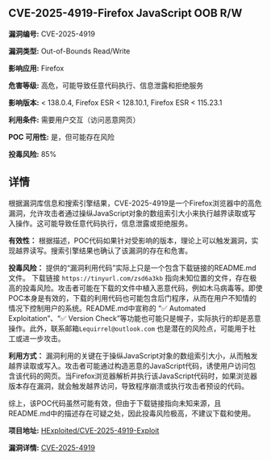 ## CVE-2025-4919-Firefox JavaScript OOB R/W

**漏洞编号:** CVE-2025-4919

**漏洞类型:** Out-of-Bounds Read/Write

**影响应用:** Firefox

**危害等级:** 高危，可能导致任意代码执行、信息泄露和拒绝服务

**影响版本:** < 138.0.4, Firefox ESR < 128.10.1, Firefox ESR < 115.23.1

**利用条件:** 需要用户交互（访问恶意网页）

**POC 可用性:** 是，但可能存在风险

**投毒风险:** 85%

## 详情

根据漏洞库信息和搜索引擎结果，CVE-2025-4919是一个Firefox浏览器中的高危漏洞，允许攻击者通过操纵JavaScript对象的数组索引大小来执行越界读取或写入操作。这可能导致任意代码执行，信息泄露或拒绝服务。

**有效性：**
根据描述，POC代码如果针对受影响的版本，理论上可以触发漏洞，实现越界读写。搜索引擎结果也确认了该漏洞的存在和危害。

**投毒风险：**
提供的“漏洞利用代码”实际上只是一个包含下载链接的README.md文件。 下载链接 `https://tinyurl.com/zsd6a3kb`  指向未知位置的文件，存在极高的投毒风险。攻击者可能在下载的文件中植入恶意代码，例如木马病毒等。即使POC本身是有效的，下载的利用代码也可能包含后门程序，从而在用户不知情的情况下控制用户的系统。README.md中宣称的 “✅ Automated Exploitation”、“✅ Version Check”等功能也可能只是幌子，实际执行的却是恶意操作。此外，联系邮箱`Lequirrel@outlook.com` 也是潜在的风险点，可能用于社工或进一步攻击。

**利用方式：**
漏洞利用的关键在于操纵JavaScript对象的数组索引大小，从而触发越界读取或写入。攻击者可能通过构造恶意的JavaScript代码，诱使用户访问包含该代码的网页。当Firefox浏览器解析并执行该JavaScript代码时，如果浏览器版本存在漏洞，就会触发越界访问，导致程序崩溃或执行攻击者预设的代码。

综上，该POC代码虽然可能有效，但由于下载链接指向未知来源，且README.md中的描述存在可疑之处，因此投毒风险极高，不建议下载和使用。

**项目地址:** [HExploited/CVE-2025-4919-Exploit](https://github.com/HExploited/CVE-2025-4919-Exploit)

**漏洞详情:** [CVE-2025-4919](https://nvd.nist.gov/vuln/detail/CVE-2025-4919)